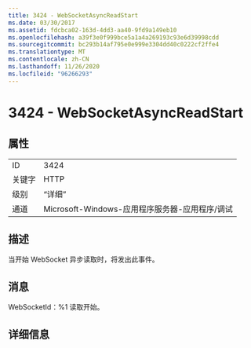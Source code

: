 ```yaml
---
title: 3424 - WebSocketAsyncReadStart
ms.date: 03/30/2017
ms.assetid: fdcbca02-163d-4dd3-aa40-9fd9a149eb10
ms.openlocfilehash: a39f3e0f999bce5a1a4a269193c93e6d39998cdd
ms.sourcegitcommit: bc293b14af795e0e999e3304dd40c0222cf2ffe4
ms.translationtype: MT
ms.contentlocale: zh-CN
ms.lasthandoff: 11/26/2020
ms.locfileid: "96266293"
---
```

# <a name="3424---websocketasyncreadstart"></a>3424 - WebSocketAsyncReadStart

## <a name="properties"></a>属性  
  
|||  
|-|-|  
|ID|3424|  
|关键字|HTTP|  
|级别|“详细”|  
|通道|Microsoft-Windows-应用程序服务器-应用程序/调试|  
  
## <a name="description"></a>描述  

 当开始 WebSocket 异步读取时，将发出此事件。  
  
## <a name="message"></a>消息  

 WebSocketId：%1 读取开始。  
  
## <a name="details"></a>详细信息
